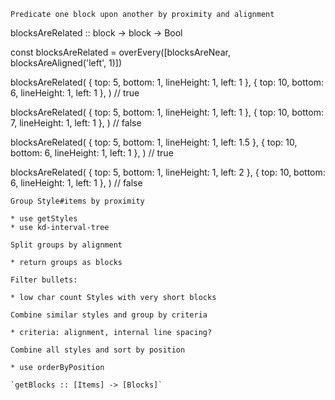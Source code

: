 ```
Predicate one block upon another by proximity and alignment
```

blocksAreRelated :: block -> block -> Bool

const blocksAreRelated = overEvery([blocksAreNear, blocksAreAligned('left', 1)])

blocksAreRelated(
{ top: 5, bottom: 1, lineHeight: 1, left: 1 },
{ top: 10, bottom: 6, lineHeight: 1, left: 1 },
) // true

blocksAreRelated(
{ top: 5, bottom: 1, lineHeight: 1, left: 1 },
{ top: 10, bottom: 7, lineHeight: 1, left: 1 },
) // false

blocksAreRelated(
{ top: 5, bottom: 1, lineHeight: 1, left: 1.5 },
{ top: 10, bottom: 6, lineHeight: 1, left: 1 },
) // true

blocksAreRelated(
{ top: 5, bottom: 1, lineHeight: 1, left: 2 },
{ top: 10, bottom: 6, lineHeight: 1, left: 1 },
) // false

```
Group Style#items by proximity

* use getStyles
* use kd-interval-tree

Split groups by alignment

* return groups as blocks

Filter bullets:

* low char count Styles with very short blocks

Combine similar styles and group by criteria

* criteria: alignment, internal line spacing?

Combine all styles and sort by position

* use orderByPosition

`getBlocks :: [Items] -> [Blocks]`
```

